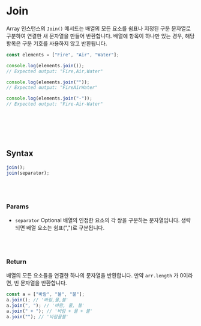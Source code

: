 # Join

Array 인스턴스의 `Join()` 메서드는 배열의 모든 요소를 쉼표나 지정된 구분 문자열로 구분하여 연결한 새 문자열을 만들어 반환합니다. 배열에 항목이 하나만 있는 경우, 해당 항목은 구분 기호를 사용하지 않고 반환됩니다.

```js
const elements = ["Fire", "Air", "Water"];

console.log(elements.join());
// Expected output: "Fire,Air,Water"

console.log(elements.join(""));
// Expected output: "FireAirWater"

console.log(elements.join("-"));
// Expected output: "Fire-Air-Water"
```

<br/>
<br/>
<br/>
<br/>

## Syntax

```js
join();
join(separator);
```

<br/>
<br/>

### Params

-   `separator` Optional
    배열의 인접한 요소의 각 쌍을 구분하는 문자열입니다. 생략되면 배열 요소는 쉼표(",")로 구분됩니다.

<br/>
<br/>

### Return

배열의 모든 요소들을 연결한 하나의 문자열을 반환합니다. 만약 `arr.length` 가 0이라면, 빈 문자열을 반환합니다.

```js
const a = ["바람", "물", "불"];
a.join(); // '바람,물,불'
a.join(", "); // '바람, 물, 불'
a.join(" + "); // '바람 + 물 + 불'
a.join(""); // '바람물불'
```

